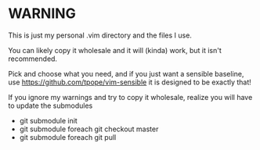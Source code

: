 WARNING
===============================================================================
This is just my personal .vim directory and the files I use.

You can likely copy it wholesale and it will (kinda) work, but it isn't 
recommended.

Pick and choose what you need, and if you just want a sensible baseline, use 
https://github.com/tpope/vim-sensible it is designed to be exactly that!

If you ignore my warnings and try to copy it wholesale, realize you will have
to update the submodules
- git submodule init
- git submodule foreach git checkout master
- git submodule foreach git pull
